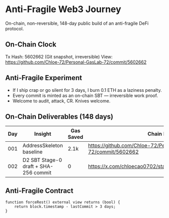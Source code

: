 # Anti-Fragile Web3 Journey

On-chain, non-reversible, 148-day public build of an anti-fragile DeFi protocol.

## On-Chain Clock
Tx Hash: 5602662 (Git snapshot, irreversible)
View: https://github.com/Chloe-72/Personal-GasLab-72/commit/5602662

## Anti-Fragile Experiment
- If I ship crap or go silent for 3 days, I burn 0.1 ETH as a laziness penalty.
- Every commit is minted as an on-chain SBT — irreversible work proof.
- Welcome to audit, attack, CR. Knives welcome.

## On-Chain Deliverables (148 days)
| Day | Insight | Gas Saved | Chain Proof |
|---|---------|-----------|-------------|
| 001 | AddressSkeleton baseline | 2.1k | https://github.com/Chloe-72/Personal-GasLab-72/commit/5602662 |
| 002 | D2 SBT Stage-0 draft + SHA-256 commit | 0 | https://x.com/chloecao0702/status/1976316792554631352 |

## Anti-Fragile Contract
```solidity
function forceRest() external view returns (bool) {
    return block.timestamp - lastCommit > 3 days;
}
